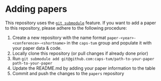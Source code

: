 # Adding papers

This repository uses the [`git submodule`](https://git-scm.com/book/en/v2/Git-Tools-Submodules) feature. 
If you want to add a paper to this repository, please adhere to the following procedure:

1. Create a new repository with the name format `paper-<year>-<conference>-<shortname>` in the `caps-tum` group and populate it with your paper data & code.
2. Locally clone this repository (or pull changes if already done prior)
3. Run `git submodule add git@github.com:caps-tum/path-to-your-paper path-to-your-paper`
4. Update the README.md by adding your paper information to the table
5. Commit and push the changes to the `papers` repository
